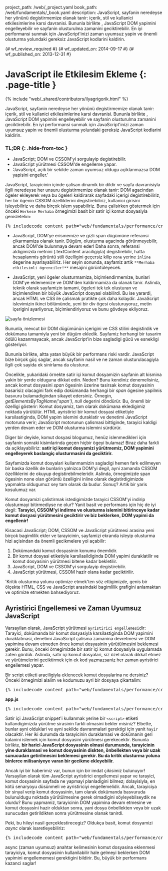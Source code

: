 project_path: /web/_project.yaml
book_path: /web/fundamentals/_book.yaml
description: JavaScript, sayfanin neredeyse her yönünü degistirmemize olanak tanir: içerik, stil ve kullanici etkilesimlerine karsi davranisi. Bununla birlikte , JavaScript DOM yapimini engelleyebilir ve sayfanin olusturulma zamanini geciktirebilir. En iyi performansi sunmak için JavaScript'inizi zaman uyumsuz yapin ve önemli olusturma yolundaki gereksiz JavaScript kodlarini kaldirin.

{# wf_review_required #}
{# wf_updated_on: 2014-09-17 #}
{# wf_published_on: 2013-12-31 #}

# JavaScript ile Etkilesim Ekleme {: .page-title }

{% include "web/_shared/contributors/ilyagrigorik.html" %}


JavaScript, sayfanin neredeyse her yönünü degistirmemize olanak tanir: içerik, stil ve kullanici etkilesimlerine karsi davranisi. Bununla birlikte , JavaScript DOM yapimini engelleyebilir ve sayfanin olusturulma zamanini geciktirebilir. En iyi performansi sunmak için JavaScript'inizi zaman uyumsuz yapin ve önemli olusturma yolundaki gereksiz JavaScript kodlarini kaldirin.



### TL;DR {: .hide-from-toc }
- JavaScript; DOM ve CSSOM'yi sorgulayip degistirebilir.
- JavaScript yürütmesi CSSOM'de engelleme yapar.
- 'JavaScript, açik bir sekilde zaman uyumsuz oldugu açiklanmazsa DOM yapisini engeller.'


JavaScript, tarayicinin içinde çalisan dinamik bir dildir ve sayfa davranisiyla ilgili neredeyse her unsuru degistirmemize olanak tanir: DOM agacindan ögeler ekleyerek veya bu ögeleri kaldirarak sayfadaki içerigi degistirebiliriz, her bir ögenin CSSOM özelliklerini degistirebiliriz, kullanici girisini isleyebiliriz ve daha birçok islem yapabiliriz. Bunu çalisirken göstermek için önceki `Herkese Merhaba` örnegimizi basit bir satir içi komut dosyasiyla genisletelim:

<pre class="prettyprint">
{% includecode content_path="web/fundamentals/performance/critical-rendering-path/_code/script.html" region_tag="full" adjust_indentation="auto" %}
</pre>

* JavaScript, DOM'ye erismemize ve gizli span dügümüne referansi çikarmamiza olanak tanir. Dügüm, olusturma agacinda görünmeyebilir, ancak DOM'de bulunmaya devam eder! Daha sonra, referansi aldigimizda metnini (.textContent araciligiyla) degistirebilir, hatta hesaplanmis görüntü stili özelligini geçersiz kilip `none` yerine `inline` degerine ayarlayabiliriz. Her seyin sonunda, sayfamiz artik `**Merhaba etkilesimli ögrenciler!**` mesajini görüntüleyecek.

* JavaScript, yeni ögeler olusturmamiza, biçimlendirmemize, bunlari DOM'ye eklememize ve DOM'den kaldirmamiza da olanak tanir. Aslinda, teknik olarak sayfamizin tamami, ögeleri tek tek olusturan ve biçimlendiren bir büyük JavaScript dosyasi olabilirdi. Bu ise yarardi, ancak HTML ve CSS ile çalismak pratikte çok daha kolaydir. JavaScript islevimizin ikinci bölümünde, yeni bir div ögesi olusturuyoruz, metin içerigini ayarliyoruz, biçimlendiriyoruz ve bunu gövdeye ekliyoruz.

<img src="images/device-js-small.png" class="center" alt="sayfa önizlemesi">

Bununla, mevcut bir DOM dügümünün içerigini ve CSS stilini degistirdik ve dokümana tamamiyla yeni bir dügüm ekledik. Sayfamiz herhangi bir tasarim ödülü kazanmayacak, ancak JavaScript'in bize sagladigi gücü ve esnekligi gösteriyor.

Bununla birlikte, altta yatan büyük bir performans riski vardir. JavaScript bize birçok güç saglar, ancak sayfanin nasil ve ne zaman olusturulacagiyla ilgili çok sayida ek sinirlama da olusturur.

Öncelikle, yukaridaki örnekte satir içi komut dosyamizin sayfanin alt kismina yakin bir yerde olduguna dikkat edin. Neden? Bunu kendiniz denemelisiniz, ancak komut dosyasini _span_ ögesinin üzerine tasirsak komut dosyasinin basarisiz olacagini fark edip dokümanda herhangi bir _span_ ögesine yapilmis basvuru bulamadigindan sikayet edersiniz. Örnegin, _getElementsByTagName('span')_, _null_ degerini döndürür. Bu, önemli bir özelligi gösterir: Komut dosyamiz, tam olarak dokümana ekledigimiz noktada yürütülür. HTML ayristirici bir komut dosyasi etiketiyle karsilastiginda, DOM yapim islemini duraklatir ve denetimi JavaScript motoruna verir; JavaScript motorunun çalismasi bittiginde, tarayici kaldigi yerden devam eder ve DOM olusturma islemini sürdürür.

Diger bir deyisle, komut dosyasi blogumuz, henüz islenmedikleri için sayfanin sonraki kisimlarinda geçen hiçbir ögeyi bulamaz! Biraz daha farkli da açiklayabiliriz: **satir içi komut dosyamizi yürütmemiz, DOM yapimini engelleyerek baslangiç olusturmasini da geciktirir.**

Sayfamizda komut dosyalari kullanmamizin sagladigi hemen fark edilmeyen bir baska özellik de bunlarin yalnizca DOM'yi degil, ayni zamanda CSSOM özelliklerini de okuyup degistirebilmeleridir. Aslinda, örnegimizde span ögesinin none olan görüntü özelligini inline olarak degistirdigimizde yapmakta oldugumuz sey tam olarak da budur. Sonuç? Artik bir yaris kosulumuz var.

Komut dosyamizi çalistirmak istedigimizde tarayici CSSOM'yi indirip olusturmayi bitirmediyse ne olur? Yanit basit ve performans için hiç de iyi degil: **Tarayici, CSSOM'yi indirme ve olusturma islemini bitirinceye kadar komut dosyasi yürütmesini geciktirir ve biz beklerken, DOM yapimi da engellenir!**

Kisacasi JavaScript; DOM, CSSOM ve JavaScript yürütmesi arasina yeni birçok bagimlilik ekler ve tarayicinin, sayfamizi ekranda isleyip olusturma hizi açisindan da önemli gecikmelere yol açabilir:

1. Dokümandaki komut dosyasinin konumu önemlidir.
2. Bir komut dosyasi etiketiyle karsilasildiginda DOM yapimi duraklatilir ve komut dosyasinin yürütmesi bitene kadar bekletilir.
3. JavaScript, DOM ve CSSOM'yi sorgulayip degistirebilir.
4. JavaScript yürütmesi, CSSOM hazir olana kadar geciktirilir.

'Kritik olusturma yolunu optimize etmek'ten söz ettigimizde, genis bir ölçekte HTML, CSS ve JavaScript arasindaki bagimlilik grafigini anlamaktan ve optimize etmekten bahsediyoruz.


## Ayristirici Engellemesi ve Zaman Uyumsuz JavaScript

Varsayilan olarak, JavaScript yürütmesi `ayristirici engellemesi`dir: Tarayici, dokümanda bir komut dosyasiyla karsilastiginda DOM yapimini duraklatmasi, denetimi JavaScript çalisma zamanina devretmesi ve DOM yapimina devam etmeden önce komut dosyasinin yürütülmesini beklemesi gerekir. Bunu, önceki örnegimizde bir satir içi komut dosyasiyla uygulamada zaten gördük. Aslinda, satir içi komut dosyalari, siz özel olarak dikkat etmez ve yürütmelerini geciktirmek için ek kod yazmazsaniz her zaman ayristirici engellemesi yapar.

Bir script etiketi araciligiyla eklenecek komut dosyalarina ne dersiniz? Önceki örnegimizi alalim ve kodumuzu ayri bir dosyaya çikartalim:

<pre class="prettyprint">
{% includecode content_path="web/fundamentals/performance/critical-rendering-path/_code/split_script.html" region_tag="full" adjust_indentation="auto" %}
</pre>

**app.js**

<pre class="prettyprint">
{% includecode content_path="web/fundamentals/performance/critical-rendering-path/_code/app.js" region_tag="full"   adjust_indentation="auto" %}
</pre>

Satir içi JavaScript snippet'i kullanmak yerine bir `<script>` etiketi kullandigimizda yürütme sirasinin farkli olmasini bekler misiniz? Elbette, bunlar ayni olduklari ve ayni sekilde davranmalari gerektigi için yanit `hayir` olacaktir. Her iki durumda da tarayicinin duraklamasi ve dokümanin geri kalanini islemek için komut dosyasini yürütmesi gerekecektir. Bununla birlikte, **bir harici JavaScript dosyasinin olmasi durumunda, tarayicinin yine duraklamasi ve komut dosyasinin diskten, önbellekten veya bir uzak sunucudan getirilmesini beklemesi gerekir. Bu da kritik olusturma yoluna binlerce milisaniyeye varan bir gecikme ekleyebilir.**

Ancak iyi bir haberimiz var, bunun için bir imdat çikisimiz bulunuyor! Varsayilan olarak tüm JavaScript ayristirici engellemesi yapar ve tarayici, komut dosyasinin sayfada ne yapmayi planladigini bilmez; dolayisiyla, en kötü senaryoyu düsünmeli ve ayristiriciyi engellemelidir. Ancak, tarayiciya bir sinyal verip komut dosyasinin, tam olarak dokümanda basvuruda bulunuldugu noktada yürütülmesine gerek olmadigini söyleyebilseydik ne olurdu? Bunu yapmamiz, tarayicinin DOM yapimina devam etmesine ve komut dosyasini hazir olduktan sonra, yani dosya önbellekten veya bir uzak sunucudan getirildikten sonra yürütmesine olanak tanirdi.

Peki, bu hileyi nasil gerçeklestirecegiz? Oldukça basit, komut dosyamizi _async_ olarak isaretleyebiliriz:

<pre class="prettyprint">
{% includecode content_path="web/fundamentals/performance/critical-rendering-path/_code/split_script_async.html" region_tag="full" adjust_indentation="auto" %}
</pre>

async (zaman uyumsuz) anahtar kelimesinin komut dosyasina eklenmesi tarayiciya, komut dosyasinin kullanilabilir hale gelmeyi beklerken DOM yapimini engellememesi gerektigini bildirir. Bu, büyük bir performans kazanci saglar!



